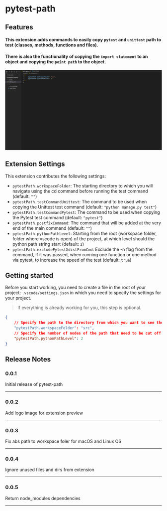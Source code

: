# pytest-path

## Features

#### This extension adds commands to easily copy `pytest` and `unittest` path to test (classes, methods, functions and files).

#### There is also the functionality of copying the `import statement` to an object and copying the `point path` to the object.

![Video example](https://raw.githubusercontent.com/Friskes/vscode-pytest-path/main/images/example.gif)

## Extension Settings

This extension contributes the following settings:

* `pytestPath.workspaceFolder`: The starting directory to which you will navigate using the cd command before running the test command (default: `""`)
* `pytestPath.testCommandUnittest`: The command to be used when copying the Unittest test command (default: `"python manage.py test"`)
* `pytestPath.testCommandPytest`: The command to be used when copying the Pytest test command (default: `"pytest"`)
* `pytestPath.postfixCommand`: The command that will be added at the very end of the main command (default: `""`)
* `pytestPath.pythonPathLevel`: Starting from the root (workspace folder, folder where vscode is open) of the project, at which level should the python path string start (default: `2`)
* `pytestPath.excludePytestXdistFromCmd`: Exclude the -n <workers> flag from the command, if it was passed, when running one function or one method via pytest, to increase the speed of the test (default: `true`)

## Getting started

Before you start working, you need to create a file in the root of your project: `.vscode/settings.json` in which you need to specify the settings for your project.

> If everything is already working for you, this step is optional.

```json
{
    // Specify the path to the directory from which you want to see the path to the test, for Django projects, if they use a nested directory, this is usually the case: "src" or "app" or ""
    "pytestPath.workspaceFolder": "src",
    // Specify the number of nodes of the path that need to be cut off on the left in order to get the correct path, select it experimentally.
    "pytestPath.pythonPathLevel": 2
}
```

## Release Notes

### 0.0.1

Initial release of pytest-path

---

### 0.0.2

Add logo image for extension preview

---

### 0.0.3

Fix abs path to workspace foler for macOS and Linux OS

---

### 0.0.4

Ignore unused files and dirs from extension

---

### 0.0.5

Return node_modules dependencies

---
